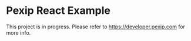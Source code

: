 # Pexip React Example

This project is in progress. Please refer to https://developer.pexip.com for more info.
